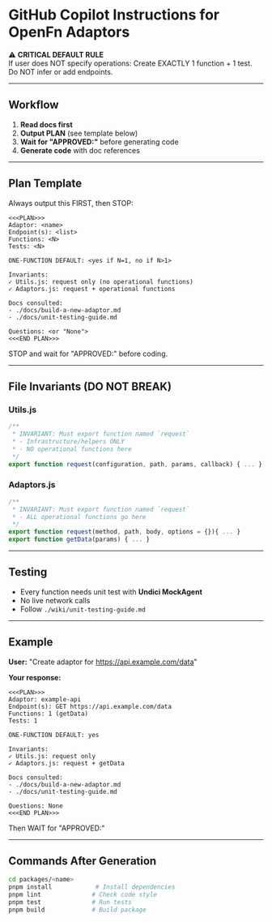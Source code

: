 # GitHub Copilot Instructions for OpenFn Adaptors

⚠️ **CRITICAL DEFAULT RULE**  
If user does NOT specify operations: Create EXACTLY 1 function + 1 test.  
Do NOT infer or add endpoints.

---

## Workflow

1. **Read docs first**
2. **Output PLAN** (see template below)
3. **Wait for "APPROVED:"** before generating code
4. **Generate code** with doc references

---

## Plan Template

Always output this FIRST, then STOP:

```
<<<PLAN>>>
Adaptor: <name>
Endpoint(s): <list>
Functions: <N>
Tests: <N>

ONE-FUNCTION DEFAULT: <yes if N=1, no if N>1>

Invariants:
✓ Utils.js: request only (no operational functions)
✓ Adaptors.js: request + operational functions

Docs consulted:
- ./docs/build-a-new-adaptor.md
- ./docs/unit-testing-guide.md

Questions: <or "None">
<<<END PLAN>>>
```

STOP and wait for "APPROVED:" before coding.

---

## File Invariants (DO NOT BREAK)

### Utils.js

```javascript
/**
 * INVARIANT: Must export function named `request`
 * - Infrastructure/helpers ONLY
 * - NO operational functions here
 */
export function request(configuration, path, params, callback) { ... }
```

### Adaptors.js

```javascript
/**
 * INVARIANT: Must export function named `request`
 * - ALL operational functions go here
 */
export function request(method, path, body, options = {}){ ... }
export function getData(params) { ... }
```

---

## Testing

- Every function needs unit test with **Undici MockAgent**
- No live network calls
- Follow `./wiki/unit-testing-guide.md`

---

## Example

**User:** "Create adaptor for https://api.example.com/data"

**Your response:**

```
<<<PLAN>>>
Adaptor: example-api
Endpoint(s): GET https://api.example.com/data
Functions: 1 (getData)
Tests: 1

ONE-FUNCTION DEFAULT: yes

Invariants:
✓ Utils.js: request only
✓ Adaptors.js: request + getData

Docs consulted:
- ./docs/build-a-new-adaptor.md
- ./docs/unit-testing-guide.md

Questions: None
<<<END PLAN>>>
```

Then WAIT for "APPROVED:"

---

## Commands After Generation

```bash
cd packages/<name>
pnpm install            # Install dependencies
pnpm lint              # Check code style
pnpm test              # Run tests
pnpm build             # Build package
```
